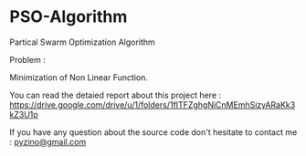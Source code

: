 # PSO-Algorithm
Partical Swarm Optimization Algorithm


Problem : 

Minimization of Non Linear Function.

You can read the detaied report about this project here : https://drive.google.com/drive/u/1/folders/1fITFZghgNiCnMEmhSizyARaKk3kZ3U1p

If you have any question about the source code don't hesitate to contact me : pyzino@gmail.com
